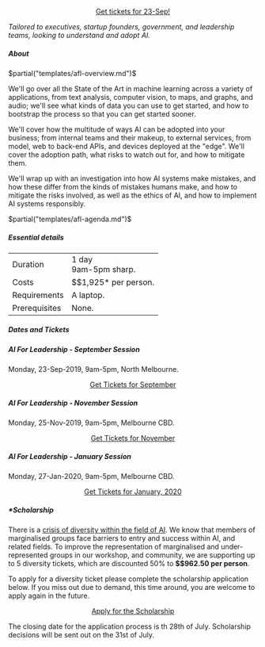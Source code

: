 <p> <center> 
<a class="btn" href="https://events.humanitix.com.au/braneshop-ai-for-leadership">Get tickets for 23-Sep!</a> </center> </p>


<p> <em class="tag"> Tailored to executives, startup founders, government, and
leadership teams, looking to understand and adopt AI. </em> </p>

<h5>About</h5>

$partial("templates/afl-overview.md")$

<p> We'll go over all the State of the Art in machine learning across a
variety of applications, from text analysis, computer vision, to maps, and
graphs, and audio; we'll see what kinds of data you can use to get started,
and how to bootstrap the process so that you can get started sooner. </p>

<p> We'll cover how the multitude of ways AI can be adopted into your
business; from internal teams and their makeup, to external services, from
model, web to back-end APIs, and devices deployed at the "edge". We'll cover
the adoption path, what risks to watch out for, and how to mitigate them. </p>

<p> We'll wrap up with an investigation into how AI systems make mistakes, and
how these differ from the kinds of mistakes humans make, and how to mitigate
the risks involved, as well as the ethics of AI, and how to implement AI
systems responsibly. </p>

$partial("templates/afl-agenda.md")$

<h5>Essential details</h5>
<table class="details" boder="0" cellspacing="0">
<tr>  <td class="item">  Duration </td>
      <td class="value"> 1 day
      <br /> 9am-5pm sharp. </td>
</tr>
<tr>  <td class="item">  Costs    </td>
      <td class="value"> 
        $$1,925* per person.
      </td>
</tr>
<tr>  <td class="item">  Requirements </td>
      <td class="value"> 
      A laptop.
      </td>
</tr>
<tr> <td class="item"> Prerequisites </td>
     <td class="value">
     None.
     </td>
</table>

<p></p>

<h5>Dates and Tickets</h5>
<div class="events">
	<div class="event">
		<h5> AI For Leadership - September Session </h5>
		<p>Monday, 23-Sep-2019, 9am-5pm, North Melbourne.
        </p>
		<div>
    <p><center><a class="btn" href="https://events.humanitix.com.au/braneshop-ai-for-leadership">Get Tickets for September</a></center></p>
		</div>
	</div>
	<div class="event">
		<h5> AI For Leadership - November Session </h5>
		<p>Monday, 25-Nov-2019, 9am-5pm, Melbourne CBD.
        </p>
		<div>
    <p><center><a class="btn" href="https://events.humanitix.com.au/braneshop-ai-for-leadership-november">Get Tickets for November</a></center></p>
		</div>
	</div>
	<div class="event">
		<h5> AI For Leadership - January Session </h5>
		<p>Monday, 27-Jan-2020, 9am-5pm, Melbourne CBD.
        </p>
		<div>
    <p><center><a class="btn" href="https://events.humanitix.com.au/braneshop-ai-for-leadership-january">Get Tickets for January, 2020</a></center></p>
		</div>
	</div>
</div>

<p></p>
<h5>*Scholarship</h5>

<p> There is a <a target="_blank"
href="https://ainowinstitute.org/discriminatingsystems.pdf">crisis of
diversity within the field of AI</a>. We know that members of marginalised
groups face barriers to entry and success within AI, and related fields. To
improve the representation of marginalised and under-represented groups in our
workshop, and community, we are supporting up to 5 diversity tickets, which
are discounted 50% to <b>$$962.50 per person</b>.
</p>

<p> To apply for a diversity ticket please complete the scholarship
application below. If you miss out due to demand, this time around, you are
welcome to apply again in the future.  </p>

<p> <center> <a class="btn" href="https://noonvandersilk.typeform.com/to/qMCtvX">Apply for the Scholarship</a> </center> </p>

<p>The closing date for the application process is th 28th of July.
Scholarship decisions will be sent out on the 31st of July.</p>

